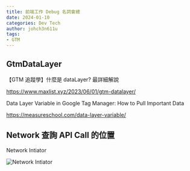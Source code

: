 ```yaml
---
title: 前端工作 Debug 名詞會總
date: 2024-01-10
categories: Dev Tech
author: johch3n611u
tags:
- GTM
---
```


## GtmDataLayer

【GTM 追蹤學】什麼是 dataLayer? 最詳細解說

https://www.maxlist.xyz/2023/06/01/gtm-datalayer/

Data Layer Variable in Google Tag Manager: How to Pull Important Data

https://measureschool.com/data-layer-variable/

## Network 查詢 API Call 的位置

Network Intiator

![Network Intiator](/assets/img/hexo/Intiator.png)